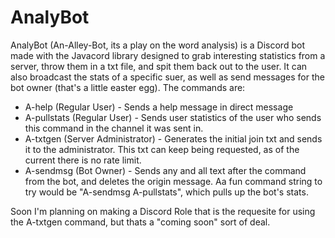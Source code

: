 # AnalyBot

AnalyBot (An-Alley-Bot, its a play on the word analysis) is a Discord bot made with the Javacord library designed to grab interesting statistics from a server, throw them in a txt file, and spit them back out to the user. It can also broadcast the stats of a specific suer, as well as send messages for the bot owner (that's a little easter egg). The commands are:
- A-help (Regular User) - Sends a help message in direct message
- A-pullstats (Regular User) - Sends user statistics of the user who sends this command in the channel it was sent in.
- A-txtgen (Server Administrator) - Generates the initial join txt and sends it to the administrator. This txt can keep being requested, as of the current there is no rate limit.
- A-sendmsg (Bot Owner) - Sends any and all text after the command from the bot, and deletes the origin message. Aa fun command string to try would be "A-sendmsg A-pullstats", which pulls up the bot's stats.

Soon I'm planning on making a Discord Role that is the requesite for using the A-txtgen command, but thats a "coming soon" sort of deal.
